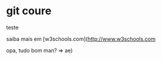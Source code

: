 # git coure
teste

saiba mais em [w3schools.com](http://www.w3schools.com

opa, tudo bom man? => ae)
